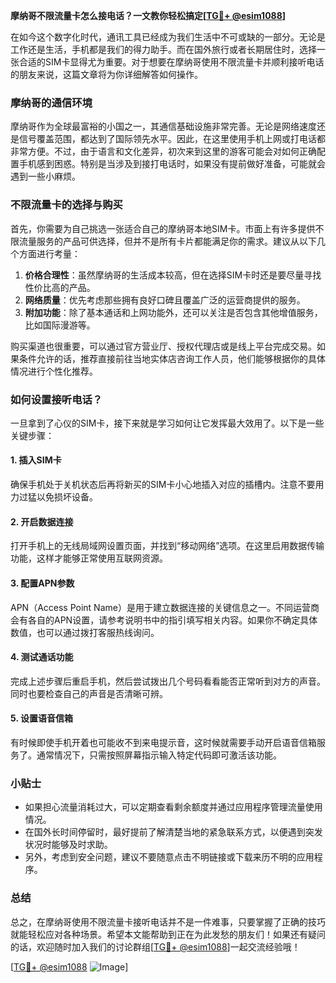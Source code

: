 **摩纳哥不限流量卡怎么接电话？一文教你轻松搞定[[TG💪+ @esim1088](https://t.me/s/esim1088)]**

在如今这个数字化时代，通讯工具已经成为我们生活中不可或缺的一部分。无论是工作还是生活，手机都是我们的得力助手。而在国外旅行或者长期居住时，选择一张合适的SIM卡显得尤为重要。对于想要在摩纳哥使用不限流量卡并顺利接听电话的朋友来说，这篇文章将为你详细解答如何操作。

### 摩纳哥的通信环境

摩纳哥作为全球最富裕的小国之一，其通信基础设施非常完善。无论是网络速度还是信号覆盖范围，都达到了国际领先水平。因此，在这里使用手机上网或打电话都非常方便。不过，由于语言和文化差异，初次来到这里的游客可能会对如何正确配置手机感到困惑。特别是当涉及到接打电话时，如果没有提前做好准备，可能就会遇到一些小麻烦。

### 不限流量卡的选择与购买

首先，你需要为自己挑选一张适合自己的摩纳哥本地SIM卡。市面上有许多提供不限流量服务的产品可供选择，但并不是所有卡片都能满足你的需求。建议从以下几个方面进行考量：

1. **价格合理性**：虽然摩纳哥的生活成本较高，但在选择SIM卡时还是要尽量寻找性价比高的产品。
2. **网络质量**：优先考虑那些拥有良好口碑且覆盖广泛的运营商提供的服务。
3. **附加功能**：除了基本通话和上网功能外，还可以关注是否包含其他增值服务，比如国际漫游等。

购买渠道也很重要，可以通过官方营业厅、授权代理店或是线上平台完成交易。如果条件允许的话，推荐直接前往当地实体店咨询工作人员，他们能够根据你的具体情况进行个性化推荐。

### 如何设置接听电话？

一旦拿到了心仪的SIM卡，接下来就是学习如何让它发挥最大效用了。以下是一些关键步骤：

#### 1. 插入SIM卡
确保手机处于关机状态后再将新买的SIM卡小心地插入对应的插槽内。注意不要用力过猛以免损坏设备。

#### 2. 开启数据连接
打开手机上的无线局域网设置页面，并找到“移动网络”选项。在这里启用数据传输功能，这样才能够正常使用互联网资源。

#### 3. 配置APN参数
APN（Access Point Name）是用于建立数据连接的关键信息之一。不同运营商会有各自的APN设置，请参考说明书中的指引填写相关内容。如果你不确定具体数值，也可以通过拨打客服热线询问。

#### 4. 测试通话功能
完成上述步骤后重启手机，然后尝试拨出几个号码看看能否正常听到对方的声音。同时也要检查自己的声音是否清晰可辨。

#### 5. 设置语音信箱
有时候即使手机开着也可能收不到来电提示音，这时候就需要手动开启语音信箱服务了。通常情况下，只需按照屏幕指示输入特定代码即可激活该功能。

### 小贴士

- 如果担心流量消耗过大，可以定期查看剩余额度并通过应用程序管理流量使用情况。
- 在国外长时间停留时，最好提前了解清楚当地的紧急联系方式，以便遇到突发状况时能够及时求助。
- 另外，考虑到安全问题，建议不要随意点击不明链接或下载来历不明的应用程序。

### 总结

总之，在摩纳哥使用不限流量卡接听电话并不是一件难事，只要掌握了正确的技巧就能轻松应对各种场景。希望本文能帮助到正在为此发愁的朋友们！如果还有疑问的话，欢迎随时加入我们的讨论群组[[TG💪+ @esim1088](https://t.me/s/esim1088)]一起交流经验哦！

[[TG💪+ @esim1088](https://t.me/s/esim1088) ![Image](https://i.postimg.cc/4NQfJmqS/Snipaste-2025-05-13-00-14-12.png)]